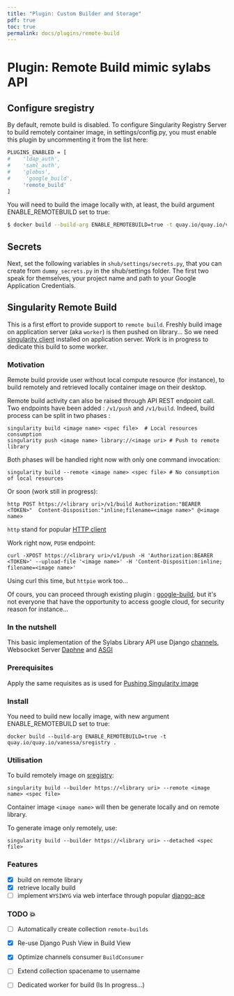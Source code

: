 ```yaml
---
title: "Plugin: Custom Builder and Storage"
pdf: true
toc: true
permalink: docs/plugins/remote-build
---
```


# Plugin: Remote Build mimic sylabs API

## Configure sregistry

By default, remote build is disabled. To configure Singularity Registry Server to 
build remotely container image, in settings/config.py, you must enable this plugin by 
uncommenting it from the list here:

```bash
PLUGINS_ENABLED = [
#    'ldap_auth',
#    'saml_auth',
#    'globus',
#     'google_build',
     'remote_build'
]
```
You will need to build the image locally with, at least, the build argument ENABLE_REMOTEBUILD set to true:

```bash
$ docker build --build-arg ENABLE_REMOTEBUILD=true -t quay.io/quay.io/vanessa/sregistry .
```

## Secrets

Next, set the following variables in `shub/settings/secrets.py`, 
that you can create from `dummy_secrets.py` in the shub/settings folder.
The first two speak for themselves, your project name and path to your
Google Application Credentials.

## Singularity Remote Build

This is a first effort to provide support to `remote build`.
Freshly build image on application server (aka `worker`) is then pushed on library...
So we need [singularity client](https://sylabs.io) installed on application server.
Work is in progress to dedicate this build to some worker.

### Motivation

Remote build provide user without local compute resource (for instance), 
to build remotely and retrieved locally container image on their desktop.

Remote build activity can also be raised through API REST endpoint call.
Two endpoints have been added :  `/v1/push` and  `/v1/build`.
Indeed, build process can be split in two phases :

```
singularity build <image name> <spec file>  # Local resources consumption
singularity push <image name> library://<image uri> # Push to remote library
```

Both phases will be handled right now with only one command invocation:

```
singularity build --remote <image name> <spec file> # No consumption of local resources
```

Or soon (work still in progress):
```
http POST https://<library uri>/v1/build Authorization:"BEARER <TOKEN>"  Content-Disposition:"inline;filename=<image name>" @<image name>
```

`http` stand for popular [HTTP client](https://httpie.org/)

Work right now, `PUSH` endpoint:

```
curl -XPOST https://<library uri>/v1/push -H 'Authorization:BEARER <TOKEN>' --upload-file '<image name>' -H 'Content-Disposition:inline; filename=<image name>'
```

Using curl this time, but `httpie` work too...

Of cours, you can proceed through existing plugin : [google-build](https://singularityhub.github.io/sregistry/docs/plugins/google-build),
but it's not everyone that have the opportunity to access google cloud, for security reason for instance...

### In the nutshell

This basic implementation of the Sylabs Library API use Django [channels](https://channels.readthedocs.io/en/latest/), 
Websocket Server [Daphne](https://github.com/django/daphne/) and [ASGI](https://channels.readthedocs.io/en/latest/asgi.html)

### Prerequisites

Apply the same requisites as is used for [Pushing Singularity image](https://singularityhub.github.io/sregistry/docs/client#singularity-push)

### Install

You need to build new locally image, with new argument ENABLE_REMOTEBUILD set to true:

```
docker build --build-arg ENABLE_REMOTEBUILD=true -t quay.io/quay.io/vanessa/sregistry .
```

### Utilisation

To build remotely image on [sregistry](https://singularityhub.github.io/sregistry):

```
singularity build --builder https://<library uri> --remote <image name> <spec file>
```

Container image `<image name>` will then be generate locally and on remote library.

To generate image only remotely, use:

```
singularity build --builder https://<library uri> --detached <spec file>
```

### Features

- [X] build on remote library
- [X] retrieve locally build
- [ ] implement `WYSIWYG` via web interface through popular [django-ace](https://github.com/django-ace/django-ace)

### TODO :boom:

- [ ] Automatically create collection `remote-builds`
- [X] Re-use Django Push View in Build View
- [X] Optimize channels consumer `BuildConsumer`
- [ ] Extend collection spacename to username
- [ ] Dedicated worker for build (Is In progress...)

